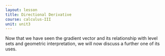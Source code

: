 ```yaml
---
layout: lesson
title: Directional Derivative
course: calculus-III
unit: unit3
---
```


Now that we have seen the gradient vector and its relationship with level sets and geometric interpretation, we will now discuss a further one of its uses. 